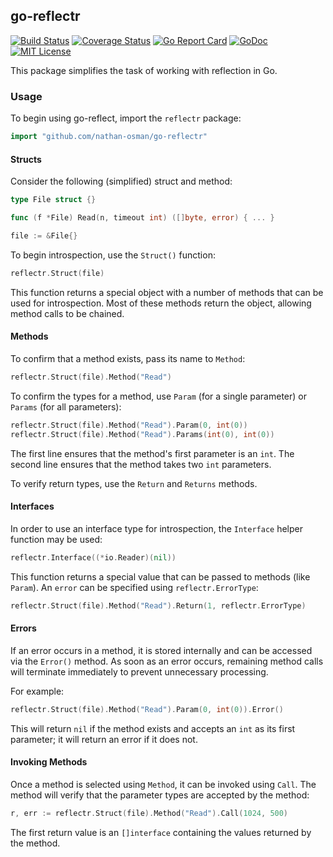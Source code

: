 ## go-reflectr

[![Build Status](https://travis-ci.org/nathan-osman/go-reflectr.svg?branch=master)](https://travis-ci.org/nathan-osman/go-reflectr)
[![Coverage Status](https://coveralls.io/repos/github/nathan-osman/go-reflectr/badge.svg?branch=master)](https://coveralls.io/github/nathan-osman/go-reflectr?branch=master)
[![Go Report Card](https://goreportcard.com/badge/github.com/nathan-osman/go-reflectr)](https://goreportcard.com/report/github.com/nathan-osman/go-reflectr)
[![GoDoc](https://godoc.org/github.com/nathan-osman/go-reflectr?status.svg)](https://godoc.org/github.com/nathan-osman/go-reflectr)
[![MIT License](http://img.shields.io/badge/license-MIT-9370d8.svg?style=flat)](http://opensource.org/licenses/MIT)

This package simplifies the task of working with reflection in Go.

### Usage

To begin using go-reflect, import the `reflectr` package:

```go
import "github.com/nathan-osman/go-reflectr"
```

#### Structs

Consider the following (simplified) struct and method:

```go
type File struct {}

func (f *File) Read(n, timeout int) ([]byte, error) { ... }

file := &File{}
```

To begin introspection, use the `Struct()` function:

```go
reflectr.Struct(file)
```

This function returns a special object with a number of methods that can be used for introspection. Most of these methods return the object, allowing method calls to be chained.

#### Methods

To confirm that a method exists, pass its name to `Method`:

```go
reflectr.Struct(file).Method("Read")
```

To confirm the types for a method, use `Param` (for a single parameter) or `Params` (for all parameters):

```go
reflectr.Struct(file).Method("Read").Param(0, int(0))
reflectr.Struct(file).Method("Read").Params(int(0), int(0))
```

The first line ensures that the method's first parameter is an `int`. The second line ensures that the method takes two `int` parameters.

To verify return types, use the `Return` and `Returns` methods.

#### Interfaces

In order to use an interface type for introspection, the `Interface` helper function may be used:

```go
reflectr.Interface((*io.Reader)(nil))
```

This function returns a special value that can be passed to methods (like `Param`). An `error` can be specified using `reflectr.ErrorType`:

```go
reflectr.Struct(file).Method("Read").Return(1, reflectr.ErrorType)
```

#### Errors

If an error occurs in a method, it is stored internally and can be accessed via the `Error()` method. As soon as an error occurs, remaining method calls will terminate immediately to prevent unnecessary processing.

For example:

```go
reflectr.Struct(file).Method("Read").Param(0, int(0)).Error()
```

This will return `nil` if the method exists and accepts an `int` as its first parameter; it will return an error if it does not.

#### Invoking Methods

Once a method is selected using `Method`, it can be invoked using `Call`. The method will verify that the parameter types are accepted by the method:

```go
r, err := reflectr.Struct(file).Method("Read").Call(1024, 500)
```

The first return value is an `[]interface` containing the values returned by the method.

